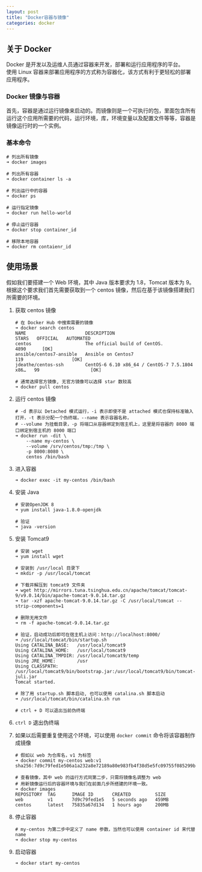 ```yaml
---
layout: post
title: "Docker容器与镜像"
categories: docker
---
```

## 关于 Docker
Docker 是开发以及运维人员通过容器来开发，部署和运行应用程序的平台。<br>
使用 Linux 容器来部署应用程序的方式称为容器化，该方式有利于更轻松的部署应用程序。

### Docker 镜像与容器
首先，容器是通过运行镜像来启动的。而镜像则是一个可执行的包，里面包含所有运行这个应用所需要的代码，运行环境，库，环境变量以及配置文件等等，容器是镜像运行时的一个实例。<br>

### 基本命令
```shell
# 列出所有镜像
➜ docker images

# 列出所有容器
➜ docker container ls -a

# 列出运行中的容器
➜ docker ps

# 运行指定镜像
➜ docker run hello-world

# 停止运行容器
➜ docker stop container_id

# 移除本地容器
➜ docker rm contaienr_id

```

## 使用场景
假如我们要搭建一个 Web 环境，其中 Java 版本要求为 1.8，Tomcat 版本为 9。根据这个要求我们首先需要获取到一个 centos 镜像，然后在基于该镜像搭建我们所需要的环境。

1. 获取 centos 镜像
   ```shell
   # 在 Docker Hub 中搜索需要的镜像
   ➜ docker search centos
   NAME                      DESCRIPTION                                     STARS   OFFICIAL   AUTOMATED
   centos                    The official build of CentOS.                   4890      [OK]
   ansible/centos7-ansible   Ansible on Centos7                              119                  [OK]
   jdeathe/centos-ssh        CentOS-6 6.10 x86_64 / CentOS-7 7.5.1804 x86…   99                   [OK]

   # 通常选择官方镜像, 无官方镜像可以选择 star 数较高
   ➜ docker pull centos
   ```

2. 运行 centos 镜像
   ```shell
   # -d 表示以 Detached 模式运行，-i 表示即使不是 attached 模式也保持标准输入打开，-t 表示分配一个伪终端，--name 表示容器名称，
   # --volume 为挂载目录，-p 将端口从容器绑定到宿主机上，这里是将容器的 8080 端口绑定到宿主机的 8000 端口
   ➜ docker run -dit \
   	   --name my-centos \
       --volume /srv/centos/tmp:/tmp \
       -p 8000:8080 \
       centos /bin/bash
   ```

3. 进入容器
   ```shell
   ➜ docker exec -it my-centos /bin/bash
   ```

4. 安装 Java
   ```shell
   # 安装OpenJDK 8
   ➜ yum install java-1.8.0-openjdk

   # 验证
   ➜ java -version
   ```

5. 安装 Tomcat9
   ```shell
   # 安装 wget
   ➜ yum install wget

   # 安装到 /usr/local 目录下
   ➜ mkdir -p /usr/local/tomcat

   # 下载并解压到 tomcat9 文件夹
   ➜ wget http://mirrors.tuna.tsinghua.edu.cn/apache/tomcat/tomcat-9/v9.0.14/bin/apache-tomcat-9.0.14.tar.gz
   ➜ tar -xzf apache-tomcat-9.0.14.tar.gz -C /usr/local/tomcat --strip-components=1

   # 删除无用文件
   ➜ rm -f apache-tomcat-9.0.14.tar.gz

   # 验证，启动成功后即可在宿主机上访问：http://localhost:8000/
   ➜ /usr/local/tomcat/bin/startup.sh
   Using CATALINA_BASE:   /usr/local/tomcat9
   Using CATALINA_HOME:   /usr/local/tomcat9
   Using CATALINA_TMPDIR: /usr/local/tomcat9/temp
   Using JRE_HOME:        /usr
   Using CLASSPATH:       /usr/local/tomcat9/bin/bootstrap.jar:/usr/local/tomcat9/bin/tomcat-juli.jar
   Tomcat started.

   # 除了用 startup.sh 脚本启动, 也可以使用 catalina.sh 脚本启动
   ➜ /usr/local/tomcat/bin/catalina.sh run

   # ctrl + D 可以退出当前伪终端
   ```

6. `ctrl D` 退出伪终端

7. 如果以后需要重复使用这个环境，可以使用 `docker commit` 命令将该容器制作成镜像
   ```shell
   # 假如以 web 为仓库名，v1 为标签
   ➜ docker commit my-centos web:v1
   sha256:7d9c79fed1e506a1a232a8e72189a80e983fb4f38d5e5fc09755f085299bc23c

   # 查看镜像，其中 web 的运行方式同第二步，只需将镜像名调整为 web
   # 用新镜像运行后的容器环境与我们在前面几步所搭建的环境一致。
   ➜ docker images
   REPOSITORY  TAG      IMAGE ID       CREATED         SIZE
   web         v1       7d9c79fed1e5   5 seconds ago   459MB
   centos      latest   75835a67d134   1 hours ago     200MB
   ```

8. 停止容器
   ```shell
   # my-centos 为第二步中定义了 name 参数，当然也可以使用 container id 来代替 name
   ➜ docker stop my-centos
   ```

9. 启动容器
   ```shell
   ➜ docker start my-centos
   ```